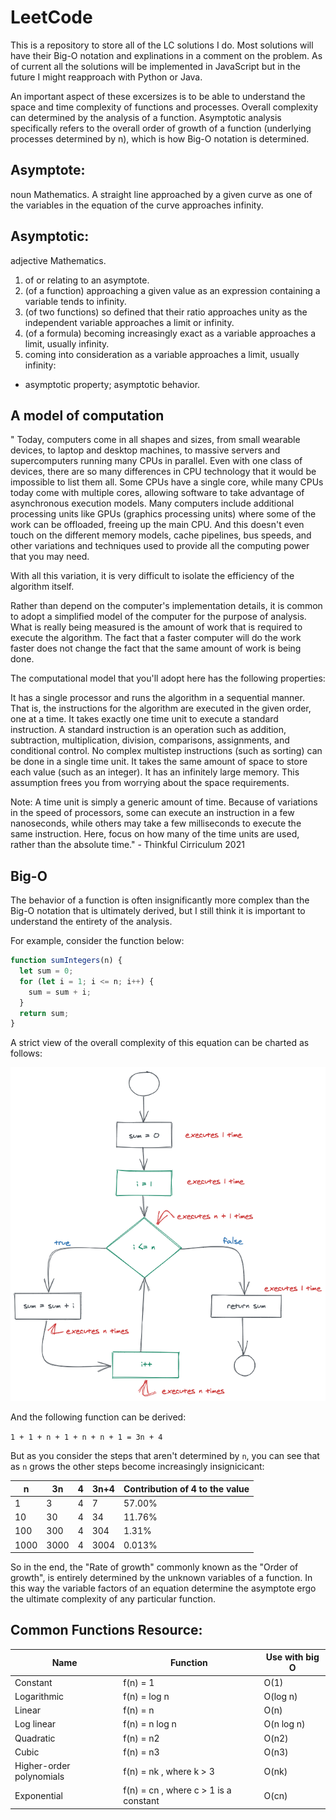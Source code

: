 # LeetCode

This is a repository to store all of the LC solutions I do. Most solutions will have their Big-O notation and explinations in a comment on the problem. As of current all the solutions will be implemented in JavaScript but in the future I might reapproach with Python or Java.

An important aspect of these excersizes is to be able to understand the space and time complexity of functions and processes. Overall complexity can determined by the analysis of a function. Asymptotic analysis specifically refers to
the overall order of growth of a function (underlying processes determined by n), which is how Big-O notation is determined.

## Asymptote:

noun Mathematics.
A straight line approached by a given curve as one of the variables in the equation of the curve approaches infinity.

## Asymptotic:

adjective Mathematics.

1. of or relating to an asymptote.
2. (of a function) approaching a given value as an expression containing a variable tends to infinity.
3. (of two functions) so defined that their ratio approaches unity as the independent variable approaches a limit or infinity.
4. (of a formula) becoming increasingly exact as a variable approaches a limit, usually infinity.
5. coming into consideration as a variable approaches a limit, usually infinity:

- asymptotic property; asymptotic behavior.

## A model of computation

" Today, computers come in all shapes and sizes, from small wearable devices, to laptop and desktop machines, to massive servers and supercomputers running many CPUs in parallel. Even with one class of devices, there are so many differences in CPU technology that it would be impossible to list them all. Some CPUs have a single core, while many CPUs today come with multiple cores, allowing software to take advantage of asynchronous execution models. Many computers include additional processing units like GPUs (graphics processing units) where some of the work can be offloaded, freeing up the main CPU. And this doesn't even touch on the different memory models, cache pipelines, bus speeds, and other variations and techniques used to provide all the computing power that you may need.

With all this variation, it is very difficult to isolate the efficiency of the algorithm itself.

Rather than depend on the computer's implementation details, it is common to adopt a simplified model of the computer for the purpose of analysis. What is really being measured is the amount of work that is required to execute the algorithm. The fact that a faster computer will do the work faster does not change the fact that the same amount of work is being done.

The computational model that you'll adopt here has the following properties:

It has a single processor and runs the algorithm in a sequential manner. That is, the instructions for the algorithm are executed in the given order, one at a time.
It takes exactly one time unit to execute a standard instruction. A standard instruction is an operation such as addition, subtraction, multiplication, division, comparisons, assignments, and conditional control. No complex multistep instructions (such as sorting) can be done in a single time unit.
It takes the same amount of space to store each value (such as an integer).
It has an infinitely large memory. This assumption frees you from worrying about the space requirements.

Note: A time unit is simply a generic amount of time. Because of variations in the speed of processors, some can execute an instruction in a few nanoseconds, while others may take a few milliseconds to execute the same instruction. Here, focus on how many of the time units are used, rather than the absolute time." - Thinkful Cirriculum 2021

## Big-O

The behavior of a function is often insignificantly more complex than the Big-O notation that is ultimately derived, but I still think it is important to understand the entirety of the analysis.

For example, consider the function below:

```javascript
function sumIntegers(n) {
  let sum = 0;
  for (let i = 1; i <= n; i++) {
    sum = sum + i;
  }
  return sum;
}
```

A strict view of the overall complexity of this equation can be charted as follows:

![chart](/dsa_chart.png)

And the following function can be derived:

`1 + 1 + n + 1 + n + n + 1 = 3n + 4`

But as you consider the steps that aren't determined by `n`, you can see that as `n` grows the other steps become increasingly insignicicant:

| n    | 3n   | 4   | 3n+4 | Contribution of 4 to the value |
| ---- | ---- | --- | ---- | ------------------------------ |
| 1    | 3    | 4   | 7    | 57.00%                         |
| 10   | 30   | 4   | 34   | 11.76%                         |
| 100  | 300  | 4   | 304  | 1.31%                          |
| 1000 | 3000 | 4   | 3004 | 0.013%                         |

So in the end, the "Rate of growth" commonly known as the "Order of growth", is entirely determined by the unknown variables of a function. In this way the variable factors of an equation determine the asymptote ergo the ultimate complexity of any particular function.

## Common Functions Resource:

| Name                     | Function                              | Use with big O |
| ------------------------ | ------------------------------------- | -------------- |
| Constant                 | f(n) = 1                              | O(1)           |
| Logarithmic              | f(n) = log n                          | O(log n)       |
| Linear                   | f(n) = n                              | O(n)           |
| Log linear               | f(n) = n log n                        | O(n log n)     |
| Quadratic                | f(n) = n2                             | O(n2)          |
| Cubic                    | f(n) = n3                             | O(n3)          |
| Higher-order polynomials | f(n) = nk , where k > 3               | O(nk)          |
| Exponential              | f(n) = cn , where c > 1 is a constant | O(cn)          |
